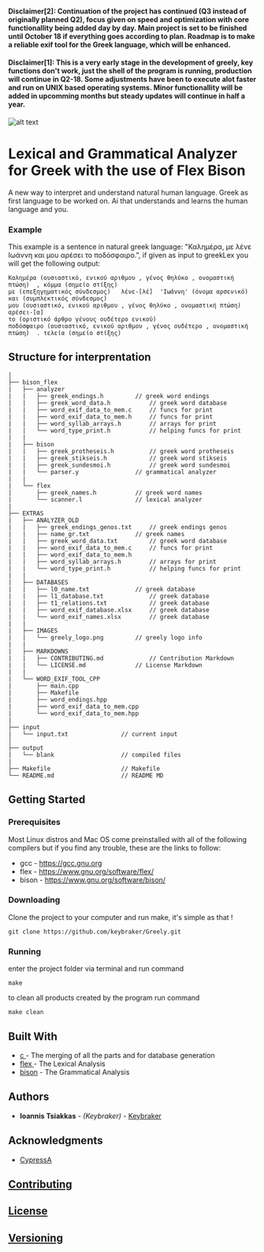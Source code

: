 #### Disclaimer[2]: Continuation of the project has continued (Q3 instead of originally planned Q2), focus given on speed and optimization with core functionallity being added day by day. Main project is set to be finished until October 18 if everything goes according to plan. Roadmap is to make a reliable exif tool for the Greek language, which will be enhanced.

#### Disclaimer[1]: This is a very early stage in the development of greely, key functions don't work, just the shell of the program is running, production will continue in Q2-18. Some adjustments have been to execute alot faster and run on UNIX based operating systems. Minor functionallity will be added in upcomming months but steady updates will continue in half a year.

![alt text](https://raw.githubusercontent.com/keybraker/Lexical-Grammatical-Analyzer-for-Greek/master/extras/IMAGES/greely_logo.png)

# Lexical and Grammatical Analyzer for Greek with the use of Flex Bison

A new way to interpret and understand natural human language.
Greek as first language to be worked on.
Ai that understands and learns the human language and you.

### Example

This example is a sentence in natural greek language:
"Καλημέρα, με λένε Ιωάννη και μου αρέσει το ποδόσφαιρο.", 
if given as input to greekLex you will get the following output: 

```
Καλημέρα (ουσιαστικό, ενικού αριθμου , γένος θηλύκο , ονομαστική πτώση)  , κόμμα (σημείο στίξης)  
με (επεξηγηματικός σύνδεσμος)   λένε-[λέ]  'Ιωάννη' (όνομα αρσενικό)  και (συμπλεκτικός σύνδεσμος) 
μου (ουσιαστικό, ενικού αριθμου , γένος θηλύκο , ονομαστική πτώση)   αρέσει-[α]  
το (οριστικό άρθρο γένους ουδέτερο ενικού) 
ποδόσφαιρο (ουσιαστικό, ενικού αριθμου , γένος ουδέτερο , ονομαστική πτώση)  . τελεία (σημείο στίξης)
```

## Structure for interprentation 

```text
│ 
├── bison_flex
|   ├── analyzer
|   |   ├── greek_endings.h			// greek word endings
|   |   ├── greek_word_data.h			// greek word database
|   |   ├── word_exif_data_to_mem.c		// funcs for print	
|   |   ├── word_exif_data_to_mem.h		// funcs for print	
|   |   ├── word_syllab_arrays.h		// arrays for print
|   |   └── word_type_print.h			// helping funcs for print
|   |
|   ├── bison
|   |   ├── greek_protheseis.h 			// greek word protheseis
|   |   ├── greek_stikseis.h 			// greek word stikseis
|   |   ├── greek_sundesmoi.h 			// greek word sundesmoi
|   |   └── parser.y				// grammatical analyzer
|   |
|   └── flex
|       ├── greek_names.h 			// greek word names
|       └── scanner.l				// lexical analyzer
|
├── EXTRAS
|   ├── ANALYZER_OLD
|   |   ├── greek_endings_genos.txt		// greek endings genos
|   |   ├── name_gr.txt				// greek names
|   |   ├── greek_word_data.txt			// greek word database
|   |   ├── word_exif_data_to_mem.c		// funcs for print	
|   |   ├── word_exif_data_to_mem.h	
|   |   ├── word_syllab_arrays.h		// arrays for print
|   |   └── word_type_print.h			// helping funcs for print
|	|
|   ├── DATABASES
|   |   ├── l0_name.txt 			// greek database
|   |   ├── l1_database.txt 			// greek database
|   |   ├── t1_relations.txt			// greek database
|   |   ├── word_exif_database.xlsx		// greek database
|   |   └── word_exif_names.xlsx		// greek database
|   |
|   ├── IMAGES
|   |   └── greely_logo.png			// greely logo info
|   |
|   ├── MARKDOWNS
|   |   ├── CONTRIBUTING.md 			// Contribution Markdown
|   |   └── LICENSE.md				// License Markdown
|   |
|   └── WORD_EXIF_TOOL_CPP
|       ├── main.cpp 					
|       ├── Makefile					
|       ├── word_endings.hpp 			
|       ├── word_exif_data_to_mem.cpp	
|       └── word_exif_data_to_mem.hpp	
|
├── input
|   └── input.txt				// current input
│ 
├── output
|   └── blank					// compiled files
|
├── Makefile					// Makefile
└── README.md					// README MD
```

## Getting Started

### Prerequisites

Most Linux distros and Mac OS come preinstalled with all of the following compilers
but if you find any trouble, these are the links to follow:

* gcc - https://gcc.gnu.org
* flex - https://www.gnu.org/software/flex/
* bison - https://www.gnu.org/software/bison/

### Downloading

Clone the project to your computer and run make, it's simple as that !
```
git clone https://github.com/keybraker/Greely.git
```

### Running

enter the project folder via terminal and run command
```
make
```
to clean all products created by the program run command 
```
make clean
```

## Built With

* [c    ](https://gcc.gnu.org/) - The merging of all the parts and for database generation
* [flex ](https://www.gnu.org/software/flex/) - The Lexical Analysis
* [bison](https://www.gnu.org/software/bison/) - The Grammatical Analysis

## Authors

* **Ioannis Tsiakkas** - *(Keybraker)* - [Keybraker](https://github.com/keybraker)

## Acknowledgments

* [CypressA](https://github.com/CypressA/GreekLex-2)

## [Contributing](https://github.com/keybraker/greek-Ai-Bot/blob/master/extras/MARKDOWNS/CONTRIBUTING.md)

## [License](https://github.com/keybraker/greek-Ai-Bot/blob/master/extras/MARKDOWNS/LICENSE)

## [Versioning](http://semver.org/)

